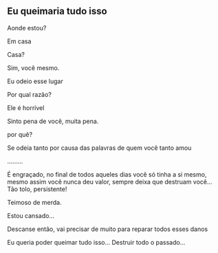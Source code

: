 ## Eu queimaria tudo isso

Aonde estou?

Em casa

Casa?

Sim, você mesmo.

Eu odeio esse lugar

Por qual razão?

Ele é horrível

Sinto pena de você, muita pena.

por quê?

Se odeia tanto por causa das palavras de quem você tanto amou

.........

É engraçado, no final de todos aqueles dias você só tinha a si mesmo, mesmo assim você nunca deu valor, sempre deixa que destruam você... Tão tolo, persistente!

Teimoso de merda.

Estou cansado...

Descanse então, vai precisar de muito para reparar todos esses danos

Eu queria poder queimar tudo isso... Destruir todo o passado...



